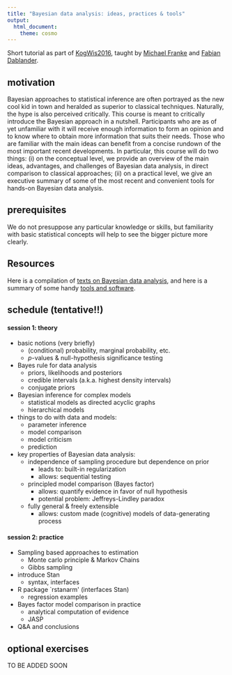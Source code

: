 ```yaml
---
title: "Bayesian data analysis: ideas, practices & tools"
output:
  html_document:
    theme: cosmo
---
```


Short tutorial as part of [KogWis2016](http://kogwis2016.spatial-cognition.de), taught by [Michael Franke](http://www.sfs.uni-tuebingen.de/~mfranke/) and [Fabian Dablander](https://twitter.com/fdabl).

## motivation

Bayesian approaches to statistical inference are often portrayed as the new cool kid in town
and heralded as superior to classical techniques. Naturally, the hype is also perceived
critically. This course is meant to critically introduce the Bayesian approach in a
nutshell. Participants who are as of yet unfamiliar with it will receive enough information to
form an opinion and to know where to obtain more information that suits their needs. Those who
are familiar with the main ideas can benefit from a concise rundown of the most important
recent developments. In particular, this course will do two things: (i) on the conceptual
level, we provide an overview of the main ideas, advantages, and challenges of Bayesian data
analysis, in direct comparison to classical approaches; (ii) on a practical level, we give an
executive summary of some of the most recent and convenient tools for hands-on Bayesian data
analysis.

## prerequisites

We do not presuppose any particular knowledge or skills, but familiarity with basic statistical
concepts will help to see the bigger picture more clearly. 

## Resources

Here is a compilation of [texts on Bayesian data analysis](http://michael-franke.github.io/KogWis2016_bda_tutorial/resources.html), and here is a summary of some handy [tools and software](http://michael-franke.github.io/KogWis2016_bda_tutorial/tools.html).

## schedule (tentative!!)

#### session 1: theory

- basic notions (very briefly)
    - (conditional) probability, marginal probability, etc.
    - $p$-values & null-hypothesis significance testing
- Bayes rule for data analysis
    - priors, likelihoods and posteriors
    - credible intervals (a.k.a. highest density intervals)
    - conjugate priors
- Bayesian inference for complex models
    - statistical models as directed acyclic graphs
    - hierarchical models
- things to do with data and models:
    - parameter inference
    - model comparison 
    - model criticism
    - prediction
- key properties of Bayesian data analysis:
    - independence of sampling procedure but dependence on prior
        - leads to: built-in regularization
        - allows: sequential testing
    -  principled model comparison (Bayes factor)
        - allows: quantify evidence in favor of null hypothesis
        - potential problem: Jeffreys-Lindley paradox
    - fully general \& freely extensible
        - allows: custom made (cognitive) models of data-generating process

#### session 2: practice
- Sampling based approaches to estimation
    - Monte carlo principle & Markov Chains
    - Gibbs sampling
- introduce Stan
    - syntax, interfaces
- R package `rstanarm' (interfaces Stan)
    - regression examples
- Bayes factor model comparison in practice
    - analytical computation of evidence
    - JASP
- Q\&A and conclusions

## optional exercises

TO BE ADDED SOON  
